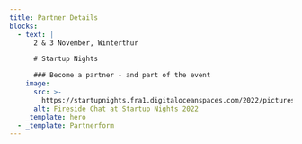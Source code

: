```yaml
---
title: Partner Details
blocks:
  - text: |
      2 & 3 November, Winterthur

      # Startup Nights

      ### Become a partner - and part of the event
    image:
      src: >-
        https://startupnights.fra1.digitaloceanspaces.com/2022/pictures/stage.jpg
      alt: Fireside Chat at Startup Nights 2022
    _template: hero
  - _template: Partnerform
---
```







